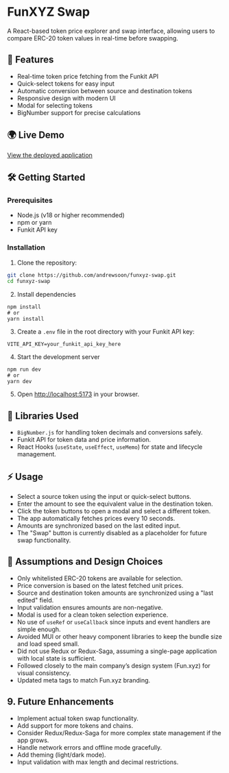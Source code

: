 # FunXYZ Swap

A React-based token price explorer and swap interface, allowing users to compare ERC-20 token values in real-time before swapping.

## 🚀 Features

- Real-time token price fetching from the Funkit API
- Quick-select tokens for easy input
- Automatic conversion between source and destination tokens
- Responsive design with modern UI
- Modal for selecting tokens
- BigNumber support for precise calculations

## 🌍 Live Demo

[View the deployed application](https://funxyz-swap-preview.vercel.app/)

## 🛠️ Getting Started

### Prerequisites

- Node.js (v18 or higher recommended)
- npm or yarn
- Funkit API key

### Installation

1. Clone the repository:

```bash
git clone https://github.com/andrewsoon/funxyz-swap.git
cd funxyz-swap
```

2. Install dependencies

```
npm install
# or
yarn install
```

3. Create a `.env` file in the root directory with your Funkit API key:

```
VITE_API_KEY=your_funkit_api_key_here
```

4. Start the development server
```
npm run dev
# or
yarn dev
```

5. Open [http://localhost:5173](http://localhost:5173) in your browser.

## 🧪 Libraries Used

- `BigNumber.js` for handling token decimals and conversions safely.
- Funkit API for token data and price information.
- React Hooks (`useState`, `useEffect`, `useMemo`) for state and lifecycle management.

## ⚡ Usage

- Select a source token using the input or quick-select buttons.
- Enter the amount to see the equivalent value in the destination token.
- Click the token buttons to open a modal and select a different token.
- The app automatically fetches prices every 10 seconds.
- Amounts are synchronized based on the last edited input.
- The "Swap" button is currently disabled as a placeholder for future swap functionality.

## 📌 Assumptions and Design Choices

- Only whitelisted ERC-20 tokens are available for selection.
- Price conversion is based on the latest fetched unit prices.
- Source and destination token amounts are synchronized using a "last edited" field.
- Input validation ensures amounts are non-negative.
- Modal is used for a clean token selection experience.
- No use of `useRef` or `useCallback` since inputs and event handlers are simple enough.
- Avoided MUI or other heavy component libraries to keep the bundle size and load speed small.
- Did not use Redux or Redux-Saga, assuming a single-page application with local state is sufficient.
- Followed closely to the main company’s design system (Fun.xyz) for visual consistency.
- Updated meta tags to match Fun.xyz branding.

## 9. Future Enhancements

- Implement actual token swap functionality.
- Add support for more tokens and chains.
- Consider Redux/Redux-Saga for more complex state management if the app grows.
- Handle network errors and offline mode gracefully.
- Add theming (light/dark mode).
- Input validation with max length and decimal restrictions.

